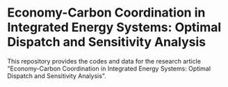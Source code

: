# Economy-Carbon Coordination in Integrated Energy Systems: Optimal Dispatch and Sensitivity Analysis
This repository provides the codes and data for the research article "Economy-Carbon Coordination in Integrated Energy Systems: Optimal Dispatch and Sensitivity Analysis".
